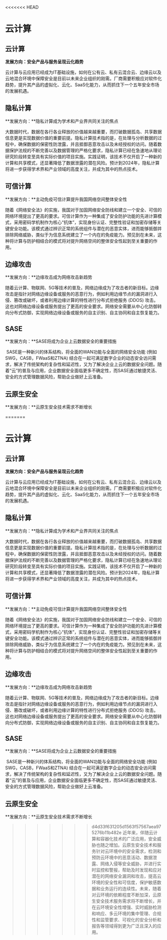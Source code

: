 <<<<<<< HEAD
# 云计算

## 云计算

**发展方向：安全产品与服务呈现云化趋势**

​		云计算与云应用已经成为IT基础设施，如何在公有云、私有云混合云、边缘云以及云地混合环境中保障安全是目前以未来企业组织的刚需。厂商需要积极应对软件化趋势，提升其产品的虚拟化、云化、SaaS化能力，从而抓住下一个五年安全市场的发展机遇。



## 隐私计算

**发展方向：**隐私计算成为学术和产业界共同关注的焦点

​		大数据时代，数据在各行各业释放的价值越来越重要，而打破数据孤岛、共享数据信息更是实现数据价值的重要前提。隐私计算技术指的是，在处理与分析数据的过程中，确保数据的保密性防泄露，并且抵御恶意攻击以及未经授权的访问。随着数据保护法规的不断完善以及数据管理的严格化要求，隐私计算已经在急速地从理论研究阶段转变至具有实际价值的项目实施。实践证明，该技术不仅开启了一种新的计算和共享模式，还显著降低了数据泄露的潜在风险。预计到2024年，隐私计算将进一步获得学术界和产业领域的高度关注，并成为其中的热点技术。



## 可信计算

**发展方向：**主动免疫可信计算提升我国网络空间整体安全性

​		随着《网络安全法》的实施，我国对于加固网络安全防线和建立一个安全、可信的网络环境提出了更高的要求。可信计算作为一种集成了安全防护功能的先进计算模式，采用密码学机制作为核心“抗体”，实现身份认证、完整性验证和加密存储等关键安全功能。该模式通过辨识正常的系统组件与潜在的恶意实体，进而能够抵御并排除网络威胁，类似于为信息系统建立了一个内在的免疫能力。预见到在未来，这种将计算与防护相结合的模式将对提升网络空间的整体安全性起到至关重要的作用。



## 边缘攻击

**发展方向：**边缘攻击成为网络攻击新趋势

​		随着云计算、物联网、5G等技术的普及，网络边缘成为了攻击者的新目标。边缘攻击是指针对网络边缘设备或服务的恶意行为，例如利用边缘节点的漏洞进行入侵、篡改或破坏，或者利用边缘计算的特性进行分布式拒绝服务 (DDOS) 攻击。这也对网络边缘设备或服务提出了更高的安全要求。网络安全需要从中心化防御转向分布式防御，实现网络边缘设备或服务的自主识别、自主协同和自主恢复能力。



## SASE

**发展方向：**SASE将成为企业上云数据安全的重要措施

​	SASE是一种新兴的体系结构，将全面的WAN功能与全面的网络安全功能 (例如SWG，CASB，FWaaS和ZTNA) 结合在一起可满足数字企业的动态安全访问需求，解决了传统架构的复杂性和延迟性，又为了解决企业上云的数据安全问题。随着“云”的普及与应用，企业数据安全面临更多不确定性，而SASE通过敏捷灵活、安全的方式管理数据风险，帮助企业做好上云准备。



## 云原生安全

**发展方向：**云原生安全技术需求不断增长

=======
# 云计算

## 云计算

**发展方向：安全产品与服务呈现云化趋势**

​		云计算与云应用已经成为IT基础设施，如何在公有云、私有云混合云、边缘云以及云地混合环境中保障安全是目前以未来企业组织的刚需。厂商需要积极应对软件化趋势，提升其产品的虚拟化、云化、SaaS化能力，从而抓住下一个五年安全市场的发展机遇。



## 隐私计算

**发展方向：**隐私计算成为学术和产业界共同关注的焦点

​		大数据时代，数据在各行各业释放的价值越来越重要，而打破数据孤岛、共享数据信息更是实现数据价值的重要前提。隐私计算技术指的是，在处理与分析数据的过程中，确保数据的保密性防泄露，并且抵御恶意攻击以及未经授权的访问。随着数据保护法规的不断完善以及数据管理的严格化要求，隐私计算已经在急速地从理论研究阶段转变至具有实际价值的项目实施。实践证明，该技术不仅开启了一种新的计算和共享模式，还显著降低了数据泄露的潜在风险。预计到2024年，隐私计算将进一步获得学术界和产业领域的高度关注，并成为其中的热点技术。



## 可信计算

**发展方向：**主动免疫可信计算提升我国网络空间整体安全性

​		随着《网络安全法》的实施，我国对于加固网络安全防线和建立一个安全、可信的网络环境提出了更高的要求。可信计算作为一种集成了安全防护功能的先进计算模式，采用密码学机制作为核心“抗体”，实现身份认证、完整性验证和加密存储等关键安全功能。该模式通过辨识正常的系统组件与潜在的恶意实体，进而能够抵御并排除网络威胁，类似于为信息系统建立了一个内在的免疫能力。预见到在未来，这种将计算与防护相结合的模式将对提升网络空间的整体安全性起到至关重要的作用。



## 边缘攻击

**发展方向：**边缘攻击成为网络攻击新趋势

​		随着云计算、物联网、5G等技术的普及，网络边缘成为了攻击者的新目标。边缘攻击是指针对网络边缘设备或服务的恶意行为，例如利用边缘节点的漏洞进行入侵、篡改或破坏，或者利用边缘计算的特性进行分布式拒绝服务 (DDOS) 攻击。这也对网络边缘设备或服务提出了更高的安全要求。网络安全需要从中心化防御转向分布式防御，实现网络边缘设备或服务的自主识别、自主协同和自主恢复能力。



## SASE

**发展方向：**SASE将成为企业上云数据安全的重要措施

​	SASE是一种新兴的体系结构，将全面的WAN功能与全面的网络安全功能 (例如SWG，CASB，FWaaS和ZTNA) 结合在一起可满足数字企业的动态安全访问需求，解决了传统架构的复杂性和延迟性，又为了解决企业上云的数据安全问题。随着“云”的普及与应用，企业数据安全面临更多不确定性，而SASE通过敏捷灵活、安全的方式管理数据风险，帮助企业做好上云准备。



## 云原生安全

**发展方向：**云原生安全技术需求不断增长

>>>>>>> d4d33f631205d1563f57567aea975276b11b482e
​		近年来，伴随云计算和容器化技术的广泛应用，安全威胁也随之增加。云原生安全技术和服务针对云环境中的安全需求，检测和预防云环境中的恶意活动、数据泄露、网络入侵等安全威胁，并进行实时监控和警报，帮助及时发现和应对潜在的网络安全漏洞和攻击，提高云环境的安全性和可信度，保护敏感数据和业务运行的连续性。未来，随着对云环境的依赖程度不断加深，云原生安全技术服务需求将不断增长，并在云环境安全性增强、实时威胁检测和响应、多云环境的集中管理、合规性和监管要求、可视化的安全分析和报告等领域得到更为广泛且深入的应用。
